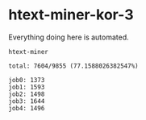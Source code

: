 # htext-miner-kor-3

Everything doing here is automated.

```
htext-miner

total: 7604/9855 (77.1588026382547%)

job0: 1373
job1: 1593
job2: 1498
job3: 1644
job4: 1496
```